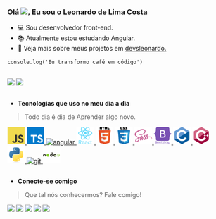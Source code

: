 
### Olá <a href="https://github.com/devsleonardo"><img src="https://media.giphy.com/media/hvRJCLFzcasrR4ia7z/giphy.gif" width="25px"></a>, Eu sou o Leonardo de Lima Costa

 * 💻 Sou desenvolvedor front-end.
 * 📚 Atualmente estou estudando Angular.
 * 👨 Veja mais sobre meus projetos em [devsleonardo.](https://github.com/devsleonardo?tab=repositories)
```
console.log('Eu transformo café em código')
```
##

<div>
  <img height="190" src="https://github-readme-stats.vercel.app/api?username=devsleonardo&show_icons=true&theme=radical&include_all_commits=true&include_all_commits"/>
  <img height="190" src="https://github-readme-stats.vercel.app/api/top-langs/?username=devsleonardo&show_icons=true&theme=radical&langs_count=10&layout=compact&include_all_commits"/>
</div>


##

###  

* **Tecnologias que uso no meu dia a dia**
>Todo dia é dia de Aprender algo novo.
  
  <p align="left"> 
   <a href="https://developer.mozilla.org/en-US/docs/Web/JavaScript" target="_blank"> <img src="https://raw.githubusercontent.com/devicons/devicon/master/icons/javascript/javascript-original.svg" alt="javascript" width="40" height="40"/> </a>
  <a href="https://www.typescriptlang.org/" target="_blank"> <img src="https://raw.githubusercontent.com/devicons/devicon/master/icons/typescript/typescript-original.svg" alt="typescript" width="40" height="40"/> </a>
  <a href="https://angular.io" target="_blank"> <img src="https://angular.io/assets/images/logos/angular/angular.svg" alt="angular" width="40" height="40"/> </a> 
  <a href="https://reactjs.org/" target="_blank"> <img src="https://raw.githubusercontent.com/devicons/devicon/master/icons/react/react-original-wordmark.svg" alt="react" width="40" height="40"/> </a> 
  <a href="https://www.w3.org/html/" target="_blank"> <img src="https://raw.githubusercontent.com/devicons/devicon/master/icons/html5/html5-original-wordmark.svg" alt="html5" width="40" height="40"/> </a> 
  <a href="https://www.w3schools.com/css/" target="_blank"> <img src="https://raw.githubusercontent.com/devicons/devicon/master/icons/css3/css3-original-wordmark.svg" alt="css3" width="40" height="40"/> </a> 
  <a href="https://sass-lang.com" target="_blank"> <img src="https://raw.githubusercontent.com/devicons/devicon/master/icons/sass/sass-original.svg" alt="sass" width="40" height="40"/> </a> 
  <a href="https://getbootstrap.com" target="_blank"> <img src="https://raw.githubusercontent.com/devicons/devicon/master/icons/bootstrap/bootstrap-plain-wordmark.svg" alt="bootstrap" width="40" height="40"/> </a>
  <a href="https://www.cprogramming.com/" target="_blank"> <img src="https://raw.githubusercontent.com/devicons/devicon/master/icons/c/c-original.svg" alt="c" width="40" height="40"/> </a> 
  <a href="https://www.w3schools.com/cpp/" target="_blank"> <img src="https://raw.githubusercontent.com/devicons/devicon/master/icons/cplusplus/cplusplus-original.svg" alt="cplusplus" width="40" height="40"/> </a> 
  <a href="https://www.python.org" target="_blank"> <img src="https://raw.githubusercontent.com/devicons/devicon/master/icons/python/python-original.svg" alt="python" width="40" height="40"/> </a> 
  <a href="https://git-scm.com/" target="_blank"> <img src="https://www.vectorlogo.zone/logos/git-scm/git-scm-icon.svg" alt="git" width="40" height="40"/> </a>
  <a href="https://nodejs.org" target="_blank"> <img src="https://raw.githubusercontent.com/devicons/devicon/master/icons/nodejs/nodejs-original-wordmark.svg" alt="nodejs" width="40" height="40"/> </a> </p>
  

##
* **Conecte-se comigo**

>Que tal nós conhecermos? Fale comigo!

<a href="https://github.com/devsleonardo"><img src="https://img.shields.io/badge/GitHub-100000?style=for-the-badge&logo=github&logoColor=white"></a> 
<a href="https://www.instagram.com/devsleonardo/"><img src="https://img.shields.io/badge/-Instagram-%23E4405F?style=for-the-badge&logo=instagram&logoColor=white" ></a> 
<a href="https://www.linkedin.com/in/devsleonardo/"><img src="https://img.shields.io/badge/-LinkedIn-%230077B5?style=for-the-badge&logo=linkedin&logoColor=white" ></a> 
<a href="mailto:usr.leonardo@gmail.com"><img src="https://img.shields.io/badge/Gmail-D14836?style=for-the-badge&logo=gmail&logoColor=white" target="_blank"></a> 
<a href="https://wa.me/message/EJJUF2K6SEAHH1"><img src="https://img.shields.io/badge/WhatsApp-25D366?style=for-the-badge&logo=whatsapp&logoColor=white" target="_blank"></a>


